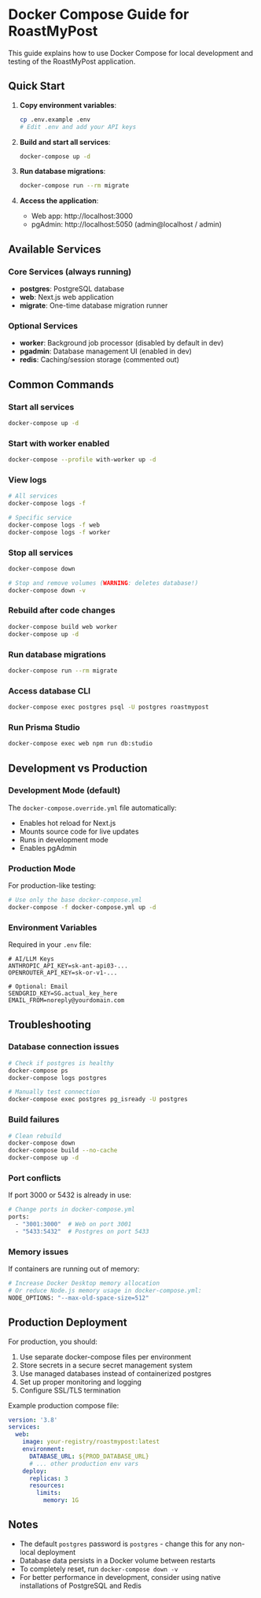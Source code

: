 # Docker Compose Guide for RoastMyPost

This guide explains how to use Docker Compose for local development and testing of the RoastMyPost application.

## Quick Start

1. **Copy environment variables**:
   ```bash
   cp .env.example .env
   # Edit .env and add your API keys
   ```

2. **Build and start all services**:
   ```bash
   docker-compose up -d
   ```

3. **Run database migrations**:
   ```bash
   docker-compose run --rm migrate
   ```

4. **Access the application**:
   - Web app: http://localhost:3000
   - pgAdmin: http://localhost:5050 (admin@localhost / admin)

## Available Services

### Core Services (always running)
- **postgres**: PostgreSQL database
- **web**: Next.js web application
- **migrate**: One-time database migration runner

### Optional Services
- **worker**: Background job processor (disabled by default in dev)
- **pgadmin**: Database management UI (enabled in dev)
- **redis**: Caching/session storage (commented out)

## Common Commands

### Start all services
```bash
docker-compose up -d
```

### Start with worker enabled
```bash
docker-compose --profile with-worker up -d
```

### View logs
```bash
# All services
docker-compose logs -f

# Specific service
docker-compose logs -f web
docker-compose logs -f worker
```

### Stop all services
```bash
docker-compose down

# Stop and remove volumes (WARNING: deletes database!)
docker-compose down -v
```

### Rebuild after code changes
```bash
docker-compose build web worker
docker-compose up -d
```

### Run database migrations
```bash
docker-compose run --rm migrate
```

### Access database CLI
```bash
docker-compose exec postgres psql -U postgres roastmypost
```

### Run Prisma Studio
```bash
docker-compose exec web npm run db:studio
```

## Development vs Production

### Development Mode (default)
The `docker-compose.override.yml` file automatically:
- Enables hot reload for Next.js
- Mounts source code for live updates
- Runs in development mode
- Enables pgAdmin

### Production Mode
For production-like testing:
```bash
# Use only the base docker-compose.yml
docker-compose -f docker-compose.yml up -d
```

### Environment Variables

Required in your `.env` file:
```env
# AI/LLM Keys
ANTHROPIC_API_KEY=sk-ant-api03-...
OPENROUTER_API_KEY=sk-or-v1-...

# Optional: Email
SENDGRID_KEY=SG.actual_key_here
EMAIL_FROM=noreply@yourdomain.com
```

## Troubleshooting

### Database connection issues
```bash
# Check if postgres is healthy
docker-compose ps
docker-compose logs postgres

# Manually test connection
docker-compose exec postgres pg_isready -U postgres
```

### Build failures
```bash
# Clean rebuild
docker-compose down
docker-compose build --no-cache
docker-compose up -d
```

### Port conflicts
If port 3000 or 5432 is already in use:
```bash
# Change ports in docker-compose.yml
ports:
  - "3001:3000"  # Web on port 3001
  - "5433:5432"  # Postgres on port 5433
```

### Memory issues
If containers are running out of memory:
```bash
# Increase Docker Desktop memory allocation
# Or reduce Node.js memory usage in docker-compose.yml:
NODE_OPTIONS: "--max-old-space-size=512"
```

## Production Deployment

For production, you should:
1. Use separate docker-compose files per environment
2. Store secrets in a secure secret management system
3. Use managed databases instead of containerized postgres
4. Set up proper monitoring and logging
5. Configure SSL/TLS termination

Example production compose file:
```yaml
version: '3.8'
services:
  web:
    image: your-registry/roastmypost:latest
    environment:
      DATABASE_URL: ${PROD_DATABASE_URL}
      # ... other production env vars
    deploy:
      replicas: 3
      resources:
        limits:
          memory: 1G
```

## Notes

- The default `postgres` password is `postgres` - change this for any non-local deployment
- Database data persists in a Docker volume between restarts
- To completely reset, run `docker-compose down -v`
- For better performance in development, consider using native installations of PostgreSQL and Redis